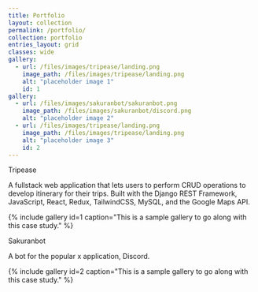 ```yaml
---
title: Portfolio
layout: collection
permalink: /portfolio/
collection: portfolio
entries_layout: grid
classes: wide
gallery:
  - url: /files/images/tripease/landing.png
    image_path: /files/images/tripease/landing.png
    alt: "placeholder image 1"
    id: 1
gallery:
  - url: /files/images/sakuranbot/sakuranbot.png
    image_path: /files/images/sakuranbot/discord.png
    alt: "placeholder image 2"
  - url: /files/images/tripease/landing.png
    image_path: /files/images/tripease/landing.png
    alt: "placeholder image 3"
    id: 2
---
```


Tripease

A fullstack web application that lets users to perform CRUD operations to develop itinerary for their trips. Built with the Django REST Framework, JavaScript, React, Redux, TailwindCSS, MySQL, and the Google Maps API.

{% include gallery id=1 caption="This is a sample gallery to go along with this case study." %}

Sakuranbot

A bot for the popular x application, Discord.

{% include gallery id=2 caption="This is a sample gallery to go along with this case study." %}